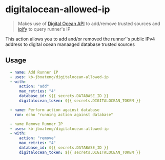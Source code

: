 # digitalocean-allowed-ip

> Makes use of [Digital Ocean API](https://docs.digitalocean.com/reference/api/api-reference/#operation/databases_update_firewall_rules) to add/remove trusted sources and [ipify](https://api.ipify.org) to query runner's IP

This action allows you to add and/or removed the runner''s public IPv4 address to digital ocean manaaged database trusted sources

## Usage
```yaml
  - name: Add Runner IP
  - uses: kb-jboateng/digitalocean-allowed-ip
  - with:
      action: "add"
      max_retries: "4"
      database_id: ${{ secrets.DATABASE_ID }}
      digitalocean_token: ${{ secrets.DIGITALOCEAN_TOKEN }}

  - name: Perform action against database
    run: echo "running action against database"

  - name Remove Runner IP
  - uses: kb-jboateng/digitalocean-allowed-ip
  - with:
      action: "remove"
      max_retries: "4"
      database_id: ${{ secrets.DATABASE_ID }}
      digitalocean_token: ${{ secrets.DIGITALOCEAN_TOKEN }}
```
